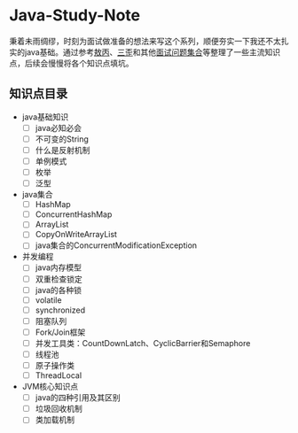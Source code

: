 # Java-Study-Note
秉着未雨绸缪，时刻为面试做准备的想法来写这个系列，顺便夯实一下我还不太扎实的java基础。通过参考[敖丙](https://github.com/AobingJava/JavaFamily)、[三歪](https://github.com/ZhongFuCheng3y/3y)和其他[面试问题集合](https://github.com/Moosphan/Android-Daily-Interview)等整理了一些主流知识点，后续会慢慢将各个知识点填坑。
## 知识点目录
- java基础知识
  - [ ] java必知必会
  - [ ] 不可变的String
  - [ ] 什么是反射机制
  - [ ] 单例模式
  - [ ] 枚举
  - [ ] 泛型
- java集合
  - [ ] HashMap
  - [ ] ConcurrentHashMap
  - [ ] ArrayList
  - [ ] CopyOnWriteArrayList
  - [ ] java集合的ConcurrentModificationException
- 并发编程
  - [ ] java内存模型
  - [ ] 双重检查锁定
  - [ ] java的各种锁
  - [ ] volatile
  - [ ] synchronized
  - [ ] 阻塞队列
  - [ ] Fork/Join框架
  - [ ] 并发工具类：CountDownLatch、CyclicBarrier和Semaphore
  - [ ] 线程池
  - [ ] 原子操作类
  - [ ] ThreadLocal
- JVM核心知识点
  - [ ] java的四种引用及其区别
  - [ ] 垃圾回收机制
  - [ ] 类加载机制
